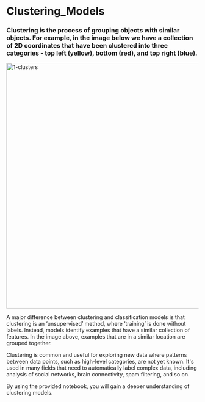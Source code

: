 # Clustering_Models

### Clustering is the process of grouping objects with similar objects. For example, in the image below we have a collection of 2D coordinates that have been clustered into three categories - top left (yellow), bottom (red), and top right (blue).

<img width="644" alt="1-clusters" src="https://user-images.githubusercontent.com/89011801/180384044-fd7cef2e-6c9b-4665-b622-f9f068f51df0.png">

A major difference between clustering and classification models is that clustering is an ‘unsupervised’ method, where ‘training’ is done without labels. Instead, models identify examples that have a similar collection of features. In the image above, examples that are in a similar location are grouped together.

Clustering is common and useful for exploring new data where patterns between data points, such as high-level categories, are not yet known. It's used in many fields that need to automatically label complex data, including analysis of social networks, brain connectivity, spam filtering, and so on.

By using the provided notebook, you will gain a deeper understanding of clustering models.
